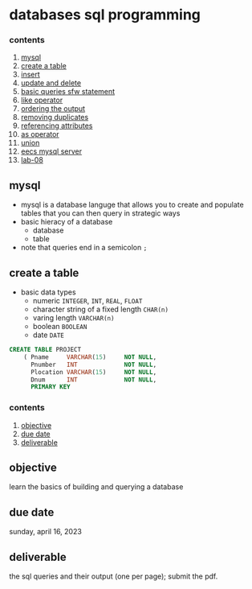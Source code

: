 #  databases sql programming

###  contents

1.  [mysql](#mysql)
2.  [create a table](#create-a-table)
3.  [insert](#insert)
4.  [update and delete](#update-and-delete)
5.  [basic queries sfw statement](basic-queries-sfw-statement)
6.  [like operator](#like-operator)
7.  [ordering the output](#ordering-the-output)
8.  [removing duplicates](#removing-duplicates)
9.  [referencing attributes](#referencing-attributes)
10. [as operator](#as-operator)
11. [union](#union)
12. [eecs mysql server](#eecs-mysql-server)
13. [lab-08](#lab-08)

##  mysql

-  mysql is a database languge that allows you to create and populate tables that you can then query in strategic ways
-  basic hieracy of a database
    -  database
    -  table
-  note that queries end in a semicolon `;`


##  create a table

-  basic data types
    -  numeric `INTEGER`, `INT`, `REAL`, `FLOAT`
    -  character string of a fixed length `CHAR(n)`
    -  varing length `VARCHAR(n)`
    -  boolean `BOOLEAN`
    -  date `DATE`

```sql
CREATE TABLE PROJECT
    ( Pname     VARCHAR(15)     NOT NULL,
      Pnumber   INT             NOT NULL,
      Plocation VARCHAR(15)     NOT NULL,
      Dnum      INT             NOT NULL,
      PRIMARY KEY 

```


###  contents

1.  [objective](#objective)
2.  [due date](#due-date)
3.  [deliverable](#deliverable)

##  objective

learn the basics of building and querying a database

##  due date

sunday, april 16, 2023

##  deliverable

the sql queries and their output (one per page); submit the pdf.


